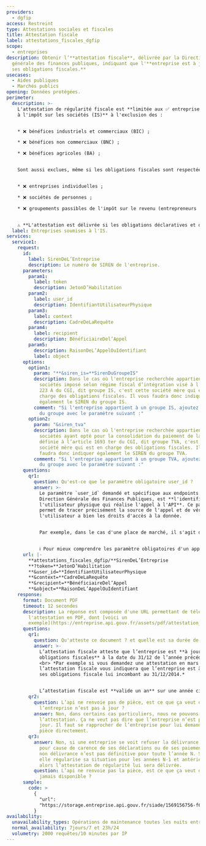 ```yaml
---
providers:
  - dgfip
access: Restreint
type: Attestations sociales et fiscales
title: Attestation fiscale
label: attestations_fiscales_dgfip
scope:
  - entreprises
description: Obtenir l’**attestation fiscale**, délivrée par la Direction
  générale des finances publiques, indiquant que l'**entreprise est à jour de
  ses obligations fiscales.**
usecases:
  - Aides publiques
  - Marchés publics
opening: Données protégées.
perimeter:
  description: >-
    L'attestation de régularité fiscale est **limitée aux ✅ entreprises soumises
    à l'impôt sur les sociétés (IS)** à l'exclusion des :


    * ❌ bénéfices industriels et commerciaux (BIC) ;

    * ❌ bénéfices non commerciaux (BNC) ;

    * ❌ bénéfices agricoles (BA) ;


    Sont aussi exclues, même si les obligations fiscales sont respectées, les :


    * ❌ entreprises individuelles ;

    * ❌ sociétés de personnes ;

    * ❌ groupements passibles de l'impôt sur le revenu (entrepreneurs individuels).


    ⚠️ **L'attestation est délivrée si les obligations déclaratives et de paiement d'IS et de TVA de la société sont en règle.** Ainsi, les sociétés bénéficiant d’un plan de règlement, redressement, sauvegarde ou conciliation ainsi que les sociétés ayant formulé un recours contentieux assorti d’un sursis de paiement ne peuvent pas se voir délivrer une attestation fiscale.
  label: Entreprises soumises à l'IS.
services:
  service1:
    request:
      id:
        label: SirenDeL’Entreprise
        description: Le numéro de SIREN de l'entreprise.
      parameters:
        param1:
          label: token
          description: JetonD’Habilitation
        param2:
          label: user_id
          description: IdentifiantUtilisateurPhysique
        param3:
          label: context
          description: CadreDeLaRequête
        param4:
          label: recipient
          description: BénéficiaireDel’Appel
        param5:
          description: RaisonDeL’AppelOuIdentifiant
          label: object
      options:
        option1:
          param: "**&siren_is=**SirenDuGroupeIS"
          description: Dans le cas où l'entreprise recherchée appartient à un groupe de
            sociétés imposé selon régime fiscal d’intégration visé à l’article
            223 A du CGI, dit groupe IS, c'est cette société mère qui est en
            charge des obligations fiscales. Il vous faudra donc indiquer
            également le SIREN du groupe IS.
          comment: "Si l'entreprise appartient à un groupe IS, ajoutez le SIREN référent
            du groupe avec le paramètre suivant :"
        option2:
          param: "&siren_tva"
          description: Dans le cas où l'entreprise recherchée appartient à un groupe de
            sociétés ayant opté pour la consolidation du paiement de la TVA
            définie à l’article 1693 ter du CGI, dit groupe TVA, c'est cette
            société mère qui est en charge des obligations fiscales. Il vous
            faudra donc indiquer également le SIREN du groupe TVA.
          comment: "Si l'entreprise appartient à un groupe TVA, ajoutez le SIREN référent
            du groupe avec le paramètre suivant :"
      questions:
        qr1:
          question: Qu'est-ce que le paramètre obligatoire user_id ?
          answer: >-
            Le paramètre `user_id` demandé et spécifique aux endpoints de la
            Direction Générale des Finances Publiques, est **l'identifiant de
            l'utilisateur physique qui réalise l'appel à l'API**. Ce paramètre
            permet de tracer précisément la source de l'appel et de vérifier que
            l'utilisateur a bien les droits d'accès à la donnée.


            Par exemple, dans le cas d'une place de marché, il s'agit de l'identifiant de l'acheteur public qui consulte la pièce.


            ℹ️ Pour mieux comprendre les paramètre obligatoires d'un appel, consulter la rubrique ["Instruire les paramètres de traçabilité"](../doc/#premiere-requete){:target="_blank"}.
      url: |-
        **attestations_fiscales_dgfip/**SirenDeL’Entreprise
        **?token=**JetonD’Habilitation
        **&user_id=**IdentifiantUtilisateurPhysique
        **&context=**CadreDeLaRequête
        **&recipient=**BénéficiaireDel’Appel
        **&object=**RaisonDeL’AppelOuIdentifiant
    response:
      format: Document PDF
      timeout: 12 secondes
      description: La réponse est composée d'une URL permettant de télécharger
        l'attestation en PDF, dont [voici un
        exemple](https://entreprise.api.gouv.fr/assets/pdf/attestation_fiscale.pdf).
      questions:
        qr1:
          question: Qu'atteste ce document ? et quelle est sa durée de validité ?
          answer: >-
            L’attestation fiscale atteste que l’entreprise est **à jour des ses
            obligations fiscales** à la date du 31/12 de l’année précédente.
            <br> *Par exemple si vous demandez une attestation en mars 2015,
            l’attestation fiscale vous indiquera que l’entreprise est à jour de
            ses obligations fiscale lui incombant au 31/12/2014.*


            L’attestation fiscale est **valide un an** sur une année civile (jusqu’au 31/12/AAAA).
        qr2:
          question: L’api ne renvoie pas de pièce, est ce que ça veut dire que
            l’entreprise n’est pas à jour ?
          answer: Non, dans certains cas particuliers, nous ne pouvons pas renvoyer
            l’attestation. Ça ne veut pas dire que l’entreprise n’est pas à
            jour. Il faut se rapprocher de l’entreprise pour lui demander la
            pièce directement.
        qr3:
          answer: Non, si une entreprise se voit refuser la délivrance de l’attestation
            pour cause de carence de ses déclarations ou de ses paiements, cette
            non délivrance n’est pas définitive pour toute l’année N. Si ensuite
            elle régularise sa situation pour les années N-1 et antérieures,
            alors l’attestation de régularité lui sera délivrée.
          question: L’api ne renvoie pas la pièce, est ce que ça veut dire qu’elle ne sera
            jamais disponible ?
      sample:
        code: >
          {
            "url":
            "https://storage.entreprise.api.gouv.fr/siade/1569156756-f6b7779f99fa95cd60dc03c04fcb-attestation_fiscale_dgfip.pdf"
          }
availability:
  unavailability_types: Opérations de maintenance toutes les nuits entre 1h et 2h.
  normal_availability: 7jours/7 et 23h/24
  volumetry: 2000 requêtes/10 minutes par IP
---
```


